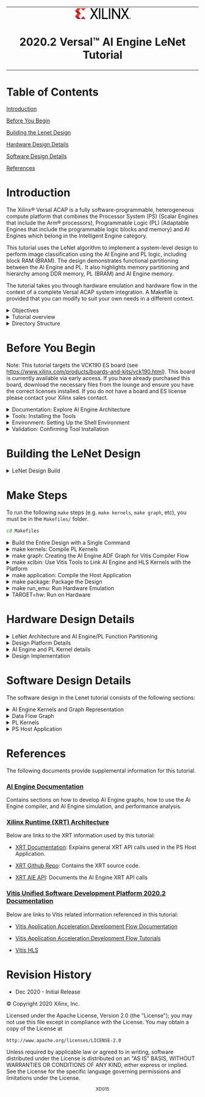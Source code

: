 ﻿<table>
 <tr>
   <td align="center"><img src="https://raw.githubusercontent.com/Xilinx/Image-Collateral/main/xilinx-logo.png" width="30%"/><h1>2020.2 Versal™ AI Engine LeNet Tutorial</h1>
   </td>
 </tr>
</table>

# Table of Contents
[Introduction](#introduction)

[Before You Begin](#Before-you-Begin)

[Building the Lenet Design](#building-the-lenet-design)

[Hardware Design Details](#hardware-design-details)

[Software Design Details](#software-design-details)

[References](#references)

# Introduction
The Xilinx® Versal ACAP is a fully software-programmable, heterogeneous compute platform that combines the Processor System (PS) (Scalar Engines that include the Arm® processors), Programmable Logic (PL) (Adaptable Engines that include the programmable logic blocks and memory) and AI Engines which belong in the Intelligent Engine category.

This tutorial uses the LeNet algorithm to implement a system-level design to perform image classification using the AI Engine and PL logic, including block RAM (BRAM). The design demonstrates functional partitioning between the AI Engine and PL. It also highlights memory partitioning and hierarchy among DDR memory, PL (BRAM) and AI Engine memory.

The tutorial takes you through hardware emulation and hardware flow in the context of a complete Versal ACAP system integration. A Makefile is provided that you can modify to suit your own needs in a different context.

<details>
  <summary>Objectives</summary> 
	
## Objectives
After completing the tutorial, you should be able to:
* Build a complete system design by going through the various steps in the Vitis™ unified software platform flow, including creating the AI Engine Adaptive Data Flow API (ADF) graph, compiling the A72 host application and compiling PL kernels, using the Vitis compiler (V++) to link the AI Engine and HLS kernels with the platform, and packaging the design. You will also be able to run the design through the hardware emulation and hardware flow in a mixed System C/RTL cycle-accurate/QEMU-based simulator
* Develop an understanding of CNN (Convolutional Neural Network) layer details using the LeNet algorithm and how the layers are mapped into data processing and compute blocks
* Develop an understanding of the kernels developed in the design - AI Engine kernels to process fully connected convolutional layers and PL kernels to process the input rearrange and max pool and rearrange functions
* Develop an understanding of the AI Engine IP interface using the AXI4-Stream interface
* Develop an understanding of memory hierarchy in a system-level design involving DDR memory, PL BRAM, and AI Engine memory
* Develop an understanding of graph control APIs to enable run-time updates using the run-time parameter (RTP) interface
* Develop an understanding of performance measurement and functional/throughput debug at the application level

</details>

<details>
  <summary>Tutorial overview</summary> 
	
## Tutorial Overview
In this application tutorial, the LeNet algorithm is used to perform image classification on an input image using five AI Engine tiles and PL resources including block RAM. A top level block diagram is shown in the following figure. An image is loaded from DDR memory through the NoC to block RAM and then to the AI Engine. The PL input pre-processing unit receives the input image and sends the output to the first AI Engine tile to perform matrix multiplication. The output from the first AI Engine tile goes to a PL unit to perform the first level of maxpool and data rearrangement (M1R1). The output is fed to the second AI Engine tile and the output from that tile is sent to the PL to perform the second level maxpooling and data rearrangement (M2R2). The output is then sent to a fully connected layer (FC1) implemented in two AI Engine tiles and uses the rectified linear unit layer (ReLu) as an activation function. The outputs from the two AI Engine tiles are then fed into a second fully connected layer implemented in the fifth AI Engine tile. The output is sent to a data conversion unit in the PL and then to the DDR memory through the NoC. In between the AI Engine and PL units is a datamover module (refer to the Lenet Controller in the figure below) that contains the following kernels:
* `mm2s`: a Memory Mapped to Stream kernel to feed data from DDR memory through the NoC to the AI Engine Array
* `s2mm`: a Stream to Memory Mapped kernel to feed data from the AI Engine Array through NoC to DDR memory

![Image of LeNet Block Diagram](images/Lenet_block_diagram_v1.PNG)

In the design, there are two major PL kernels. The input pre-processing unit, M1R1 and M2R2 are contained in the `lenet_kernel` RTL kernel which has already been packaged as a Xilinx object `.xo` (XO) file. The datamover kernel `dma_hls` provides the interface between the AI Engine and DDR memory. The five AI Engine kernels all implement matrix multiplication. The matrix dimensions depend on the image dimension, weight dimension, and number of features.

</details>

<details>
  <summary>Directory Structure</summary> 
	
## Directory Structure
```
lenet
|____design......................contains AI Engine kernel, HLS kernel source files, and input data files
|    |___aie_src
|    |   |___data
|    |___pl_src
|___images......................contains images that appear in the README.md
|___Makefiles...................contains Makefile and configuration (.cfg) files and HLS kernel Vivado optimizations Tcl scripts
```

</details>

# Before You Begin
Note: This tutorial targets the VCK190 ES board (see https://www.xilinx.com/products/boards-and-kits/vck190.html). This board is currently available via early access. If you have already purchased this board, download the necessary files from the lounge and ensure you have the correct licenses installed. If you do not have a board and ES license please contact your Xilinx sales contact.

<details>
	
<summary>Documentation: Explore AI Engine Architecture</summary> 

## *Documentation*: Explore AI Engine Architecture

* [AM009 AI Engine Architecture Manual](https://www.xilinx.com/support/documentation/architecture-manuals/am009-versal-ai-engine.pdf)

* [Versal ACAP AI Engines for Dummies](https://forums.xilinx.com/t5/Design-and-Debug-Techniques-Blog/Versal-ACAP-AI-Engines-for-Dummies/ba-p/1132493)

</details>

<details>
	
<summary>Tools: Installing the Tools</summary> 
	
## *Tools*: Installing the Tools

Tools Documentation: 

* [AI Engine Tools lounge](https://www.xilinx.com/member/versal_ai_tools_ea.html)

* [AI Engine Documentation](https://www.xilinx.com/html_docs/xilinx2020_2/vitis_doc/yii1603912637443.html)

To build and run the Lenet tutorial, you will need the following tools downloaded/installed:

* Install the [Vitis Software Platform 2020.2](https://www.xilinx.com/html_docs/xilinx2020_2/vitis_doc/acceleration_installation.html#dhg1543555360045__ae364401) 

* Obtain a license to enable Beta Devices in Xilinx tools (to use the `xilinx_vck190_es1_base_202020_1` platform)

* Obtain licenses for AI Engine tools

* Follow the instructions in [Installing Xilinx Runtime and Platforms](https://www.xilinx.com/html_docs/xilinx2020_2/vitis_doc/acceleration_installation.html#dhg1543555360045__ae364401) (XRT)

* Download and setup the [VCK190 Vitis Platform for 2020.2](https://www.xilinx.com/member/vck190_headstart.html#docs)

</details>

<details>
<summary>Environment: Setting Up the Shell Environment</summary> 
	
## Environment: Setting Up the Shell Environment
When the elements of the Vitis software platform are installed, update the shell environment script. Set the environment variables to your system specific paths. 

Edit `env_setup_2020.sh` script with your file paths: 
```bash
export XILINX_XRT=<XRT-LOCATION>
export PLATFORM_REPO_PATHS=<YOUR-PLATFORM-DIRECTORY> 

source <XILNX-TOOLS-LOCATION>/Vitis/<TOOLS-BUILD>/settings64.sh
source $XILINX_XRT/setup.sh
```
Then source the environment script: 
```bash
source env_setup_2020.sh
```  

</details>

<details>
<summary>Validation: Confirming Tool Installation</summary> 
	
## Validation: Confirming Tool Installation
```bash
which vitis
which aiecompiler
```

Confirm you have the VCK190 ES1 Base Platform. 
```bash
platforminfo --list | grep -m 1 -A 9 vck190_es1
```
Output of the above command should be as follows:
```bash
 "baseName": "xilinx_vck190_es1_base_202020_1",
            "version": "1.0",
            "type": "sdsoc",
            "dataCenter": "false",
            "embedded": "true",
            "externalHost": "false",
            "serverManaged": "false",
            "platformState": "pre_synth",
            "usesPR": "false",
```

</details>

# Building the LeNet Design

<details>
  <summary>LeNet Design Build</summary> 
	
## LeNet Design Build
In this section, you will build and run the LeNet design. You will compile the AI Engine design and integrate it into a larger system design (including the Programmable Logic (PL) kernels and Processing System (PS) host application). You can review [Integrating the Application Section in the AI Engine Documentation](#ai-engine-documentation) for the general flow. The following image shows the Vitis tool flow with the `make` targets (in blue) and input source files and output file generation (in red) at each step. 

![Image of LeNet Vitis Tool Flow](images/Lenet_vitis_toolflow_2020_2.PNG)

At the end of this section, the design flow will generate a new directory (called `build/`) that contains the `Work/`, `hw_emu/`, and `hw/` subfolders. The `Work/` subfolder is an output from the AI Engine compiler. The `hw_emu/` subfolder contains the build for hardware emulation. The `hw/` subfolder contains the build for hardware run on a VCK190 board.   

</details>

# Make Steps 
To run the following `make` steps (e.g. `make kernels`, `make graph`, etc), you must be in the `Makefiles/` folder.
```bash
cd Makefiles
```
<details>
<summary>Build the Entire Design with a Single Command</summary>
	
## Build the Entire Design with a Single Command
If you are an advanced user and are already familiar with the AI Engine and Vitis kernel compilation flows, you can build the entire design with one command: 

```bash
make build TARGET=hw_emu 
```
or 
```bash
make build TARGET=hw
```

This command will run the `make kernels` `make graph` `make xclbin` `make application` and `make package` for hardware emulation or to run on hardware (VCK190 board) depending on the `TARGET` you specify.

You can also run the following command to build the entire Lenet tutorial *and* launch hardware emulation: 
```bash
make run TARGET=hw_emu
```
</details>

<details>
  <summary>make kernels: Compile PL Kernels</summary> 
 
## make kernels: Compile PL Kernels
In this step, the Vitis compiler takes any V++ kernels (RTL or HLS C) in the PL region of the target platform (`xilinx_vck190_es1_base_202020_1`) and the AI Engine kernels and graph and compiles them into their respective XO files. In this design, the `dma_hls` kernel is compiled as an XO file and the `Lenet_kernel` has already been pre-compiled as an XO file. Users can access the source code by unzipping the .xo file

`unzip lenet_kernel.xo`

The files will be stored under `ip_repo` folder.

The following commands compiles the kernels (default TARGET=hw_emu). 

```
make kernels
```

The expanded command is as follow:
```
mkdir -p ../build/hw_emu

cd ../build/hw_emu

v++       --target hw_emu			     \
          --platform xilinx_vck190_es1_base_202020_1 \
          --save-temps                               \
	  --temp_dir _x	                             \
          --verbose                                  \
          -c ../../design/pl_src/datamover/dma_hls.cpp\
          -k dms_hls                                 \
          -o dma_hls.hw_emu.xo 
 
 cd ../../Makefiles; 
 ```
|Switch|Description|
|  ---  |  ---  |
|--target \| -t [hw\|hw_emu]|Specifies the build target.|
|--platform \| -f|Specifies the name of a supported acceleration platform as specified by the $PLATFORM_REPO_PATHS environment variable or the full path to the platform XPFM file.|
|--save-temps \| -s|Directs the Vitis compiler command to save intermediate files/directories created during the compilation and link process. Use the `--temp_dir` option to specify a location to write the intermediate files to.|
|--temp_dir <string>|This allows you to manage the location where the tool writes temporary files created during the build process. The temporary results are written by the Vitis compiler, and then removed, unless the `--save-temps` option is also specified.|
|--verbose|Display verbose/debug information.|
|--compile \| -c|Required for compilation to generate XO files from kernel source files.|
|--kernel \<arg\>\|-k \<arg\>|Compile only the specified kernel from the input file. Only one -k option is allowed per Vitis compiler command.|
|--output \| -o|Specifies the name of the output file generated by the V++ command. The DMA HLS kernels output should be XO.|

|Input|Description|
|  ---  |  ---  |
|design/pl_src/datamover/dma_hls.cpp|Defines the datamover PL kernel.|

|Output|Description|
|  ---  |  ---  |
|build/hw_emu/dma_hls.hw_emu.xo|The datamover kernel object file.|

 </details>

<details>
  <summary>make graph: Creating the AI Engine ADF Graph for Vitis Compiler Flow</summary> 
 
## make graph: Creating the AI Engine ADF Graph for Vitis Compiler Flow
An ADF graph can be connected to an extensible Vitis platform (the graph I/Os can be connected either to platform ports or to ports on Vitis kernels through Vitis compiler connectivity directives. 
* The AI Engine ADF C++ graph of the design contains AI Engine kernels and PL kernels. 
* All interconnects between kernels are defined in the C++ graph
* All interconnections to external I/O are fully specified in the C++ simulation testbench (`graph.cpp`) that instantiates the C++ ADF graph object. All `adf::sim` platform connections from graph to PLIO map onto ports on the AI Engine subsystem graph that are connected using the Vitis compiler connectivity directives. No dangling ports or implicit connections are allowed by the Vitis compiler. 
 
To compile the graph using the Makefile flow type:
```
make graph
```
The following AI Engine compiler command compiles the AI Engine design graph: 
```
cd ../build;
aiecompiler --include= ../design/aie_src \	
	    --include= ../design/aie_src/data   \
            --verbose                    \
            --log-level=5                \
            --test-iterations=100        \      
            --dataflow                   \
            --heapsize=2048              \
            --workdir=Work               \
            ../design/aie_src/graph.cpp
	    
cd ../../Makefiles; 

 ```
|Switch|Description|
|  ---  |  ---  |
|--include=\<string\>|Specify compile-time include directory (zero or more).|
|--verbose\|-v|Verbose output of the AI Engine compiler emits compiler messages at various stages of compilation. These debug and tracing logs provide useful messages on the compilation process.|
|--log-level=\<int\>|Log level for verbose logging (default=1).|
|--workdir=\<string\>|By default, the compiler writes all outputs to a sub-directory of the current directory, called Work. Use this option to specify a different output directory.|

The following is a description of the output objects that results from executing the AI Engine compiler (`aiecompiler`) command

|Inputs Sources|Description|
|  ---  |  ---  |
|design/aie_src/graph.cpp|Defines the LeNet graph object.|

|Output Objects|Description|
|  ---  |  ---  |
|build/libadf.a|Compiled AI Engine design graph|
|build/Work/|Directory that contains all outputs of the AI Engine compiler.|

 </details>

<details>
  <summary>make xclbin: Use Vitis Tools to Link AI Engine and HLS Kernels with the Platform</summary> 
 
## make xclbin: Use Vitis Tools to Link AI Engine and HLS Kernels with the Platform
After the AI Engine kernels and graph and PL HLS kernels have been compiled, you can use the Vitis compiler to link them with the platform to generate both an XCLBIN and a new XSA file. 

## Platform
The Vitis tools allow you to integrate the AI Engine, HLS, and RTL kernels into an existing extensible platform. This is an automated step from a software developer perspective where the platform chosen is provided by the hardware designer (or you can opt to use one of the many extensible base platforms provided by Xilinx and the Vitis tools build the hardware design and integrate the AI Engine and PL kernels into the design.
 
To test this feature in this tutorial, use the base VCK190 platform to build the design.
 
The command to run this step is shown as follows (default TARGET=hw_emu):
```
make xclbin
``` 

The expanded command is as follow: 
```
cd ../build/hw_emu;

v++       -l                                                \
          --platform xilinx_vck190_es1_base_202020_1        \
          --save-temps                                      \
	  --temp_dir _x	                                    \
          --verbose                                         \
	  --g                                               \
          --config system.cfg                               \
	  -t hw_emu                                         \
          dma_hls.hw_emu.xo                                 \	  
          ../../design/pl_src/lenet_kernel/lenet_kernel.xo  \
          ../build/libadf.a                             \
          -o vck190_aie_lenet.hw_emu.xclbin   
	  
cd ../../Makefiles; 
 
```
The options to run this step are as follows:

|Switch|Description|
|  ---  |  ---  |
|--platform \| -f|Specifies the name of a supported acceleration platform as specified by the $PLATFORM_REPO_PATHS environment variable or the full path to the platform XPFM file.|
|--save-temps \| -s|Directs the V++ command to save intermediate files/directories created during the compilation and link process. Use the `--temp_dir` option to specify a location to write the intermediate files to.|
|--temp_dir <string>|This allows you to manage the location where the tool writes temporary files created during the build process. The temporary results are written by the Vitis compiler, and then removed, unless the `--save-temps` option is also specified.|
|--verbose|Display verbose/debug information.|
|--config <config_file>|Specifies a configuration file containing V++ switches.|
|--output \| -o|Specifies the name of the output file generated by the V++ command. In this design the outputs of the DMA HLS kernels and the PL kernels interfacing with the AI Engine are in XO files.|

The information to tell the linker how to connect the AI Engine and PL kernels together is described in a configuration file `system.cfg`. The file describes the overall connection scheme of the system.

```
[connectivity]
nk=dma_hls:1:dma_hls
nk=lenet_kernel_1_0:1:lenet_kernel
stream_connect=dma_hls.strm_out:lenet_kernel.s_axis_ipr
stream_connect=lenet_kernel.m_axis_ipr:ai_engine_0.prod_in1
stream_connect=lenet_kernel.m_axis_m1r1:ai_engine_0.prod_in3
stream_connect=lenet_kernel.m_axis_m2r2_0:ai_engine_0.prod_in5
stream_connect=lenet_kernel.m_axis_m2r2_1:ai_engine_0.prod_in7

stream_connect=ai_engine_0.prod_out1:lenet_kernel.s_axis_m1r1
stream_connect=ai_engine_0.prod_out2:lenet_kernel.s_axis_m2r2
stream_connect=ai_engine_0.prod_out3:dma_hls.strm_in
[advanced]
param=hw_em.enableProfiling=false
param=compiler.addOutputTypes=hw_export

```

|Switch|Comment|
|  ---  |  ---  |
|--connectivity.nk|Number of kernels. `mm2s:2:mm2s_0.mm2s_1` means that the Vitis compiler should instantiate two MM2S kernels and name those instances 'mm2s_0' and 'mm2s_1'.|
|--connectivity.stream_connect|How the kernels will connect to IPs, platforms, or other kernels. The output of the AI Engine compiler tell you the interfaces that need to be connected. `mm2s_0.s:ai_engine_0.lte_0` means that the Vitis compiler should connect the port 's' of 'mm2s' to the port 'lte_0' of AI Engine port 0. The name of the AI Engine port is one that has been defined in `graph.cpp` PLIO instantiation.|
|param=compiler.addOutputTypes=hw_export| This option tells the Vitis compiler that besides creating an XCLBIN file, it also outputs an XSA file which is needed to create a post-Vivado fixed platform for Vitis software developement.|

Note that the Vitis compiler calls Vivado® IP integrator under the hood to build the design. The platform and kernels are input to the Vivado Design Suite, which produces a simulation XSA or an XSA after running place and route on the design. The point at which the XSA is produced from Vivado is dependent on what `-target` option is set on the the Vitis compiler command line. 

Note that you can now view the Vivado project, which is located in the `build/[hw|hw_emu]/\_x/link/vivado/vpl/prj` directory.

Now you have generated the XCLBIN file that will be used to execute your design on the platform. 
 </details> 
 
 <details>
  <summary>make application: Compile the Host Application</summary> 

## make application: Compile the Host Application
You can compile the host application by following the typical cross-compilation flow for the Cortex-A72. To build the application run the following command:
```
make application
```
or
```
aarch64-linux-gnu-g++   -O							\
                        -c							\
			-D__linux__                         			\
			--sysroot=$(PLATFORM_REPO_PATHS)/sw/versal/xilinx-versal-common-v2020.2/sysroots/aarch64-xilinx-linux \
			-DXAIE_DEBUG						\
                        -I $(PLATFORM_REPO_PATHS)/sw/versal/xilinx-versal-common-v2020.2/sysroots/aarch64-xilinx-linux/usr/include/xrt \
			-I $(XILINX_VITIS_AIETOOLS)/include                     \
			-I $(PLATFORM_REPO_PATHS)/sw/versal/xilinx-versal-common-v2020.2/sysroots/aarch64-xilinx-linux/usr/include \
			-I $(PLATFORM_REPO_PATHS)/sw/versal/xilinx-versal-common-v2020.2/sysroots/aarch64-xilinx-linux/usr/lib \
			../build//Work/ps/c_rts/aie_control_xrt.cpp   \
			-o ../build/app_control.o                   
			
aarch64-linux-gnu-g++   -O							\
                        -c							\
			-D__linux__                         			\
			--sysroot=$(PLATFORM_REPO_PATHS)/sw/versal/xilinx-versal-common-v2020.2/sysroots/aarch64-xilinx-linux \
			-DXAIE_DEBUG						\
                        -I $(PLATFORM_REPO_PATHS)/sw/versal/xilinx-versal-common-v2020.2/sysroots/aarch64-xilinx-linux/usr/include/xrt \
			-I $(XILINX_VITIS_AIETOOLS)/include                     \
			-I $(PLATFORM_REPO_PATHS)/sw/versal/xilinx-versal-common-v2020.2/sysroots/aarch64-xilinx-linux/usr/include \
			-I $(PLATFORM_REPO_PATHS)/sw/versal/xilinx-versal-common-v2020.2/sysroots/aarch64-xilinx-linux/usr/lib \
			../design/aie_src/main.cpp                              \
			-o ../build/lenet_app.o                    

aarch64-linux-gnu-g++   ../build/app_control.o			                \
			../build/lenet_app.o			                \
			--sysroot=$(PLATFORM_REPO_PATHS)/sw/versal/xilinx-versal-common-v2020.2/sysroots/aarch64-xilinx-linux \
			-L$(PLATFORM_REPO_PATHS)/sw/versal/xilinx-versal-common-v2020.2/sysroots/aarch64-xilinx-linux/usr/lib\ 
                        -L$(XILINX_VITIS_AIETOOLS)/lib/aarch64.o    		\
                        -L$(XILINX_VITIS_AIETOOLS)/lib/lnx64.o       		\
                        -ladf_api_xrt                      		        \
                        -lxrt_coreutil                          		\
                        -std=c++14                          		        \
			-o ../build/lenet_xrt.elf 
			
cd ../../Makefiles; 

```
|Switch|Description|
|  ---  |  ---  |
|-O \| Optimize.| Optimizing compilation takes somewhat more time, and a lot more memory for a large function. With -O, the compiler tries to reduce code size and execution time, without performing any optimizations that take a great deal of compilation time.|
|-D__linux__|
|-DXAIE_DEBUG|Enable debug interface capabilities where certain core status, event status, or stack trace can be dumped out.|
|-I \<dir\>|Add the directory `dir` to the list of directories to be searched for header files.|
|-o \<file\>|Place output in file `<file>`. This applies regardless of the output being produced, whether it be an executable file, an object file, an assembler file or preprocessed C code.|
|--sysroot=\<dir\>|Use `dir` as the logical root directory for headers and libraries. For example, if the compiler would normally search for headers in `/usr/include` and libraries in `/usr/lib`, it will instead search `dir/usr/include` and `dir/usr/lib`.|
|-l\<library\>|Search the library named `library` when linking. The LeNet tutorial requires `adf_api`, `xrt_coreutil`, `xrt_core`, `aiengine`, `metal`, `open_amp` libraries.|
|-L \<dir\>|Add directory `<dir>` to the list of directories to be searched for -l.|	

The following is a description of the input sources compiled by the AI Engine compiler command. 

|Inputs Sources|Description|
|  ---  |  ---  |
|design/aie_src/main.cpp|Source application file for the `lenet_xrt.elf` that will run on an A72 processor.|
|build/Work/ps/c_rts/aie_control_xrt.cpp|This is the AI Engine control code generated implementing the graph APIs for the Lenet graph.|

The following is a description of the output objects that results from executing the AI Engine compiler command with the above inputs and options. 

|Output Objects|Description|
|  ---  |  ---  |
|build/lenet_xrt.elf|The executable that will run on an A72 processor.|
</details>

<details>
  <summary>make package: Package the Design</summary> 
 
## make package: Package the Design
With the AI Engine outputs created, as well as the new platform, you can now generate the Programmable Device Image (PDI) and a package to be used on an SD card. The PDI contains all executables, bitstreams, configurations of the device. The packaged SD card directory contains everything to boot Linux, the generated applications and `.xclbin`.

The command to run this step is as follows (default TARGET=hw_emu:
```
make package
``` 
or 
```

v++	-p  							\
 	-t hw_emu					        \
	--save-temps						\
	--temp_dir ../build/hw_emu/_x			        \
	-f xilinx_vck190_es1_base_202020_1			\
	--package.sd_dir $(PLATFORM_REPO_PATHS)/sw/versal/xrt 	\
	--package.rootfs $(PLATFORM_REPO_PATHS)/sw/versal/xilinx-versal-common-v2020.2/rootfs.ext4 \
	--package.kernel_image $(PLATFORM_REPO_PATHS)/sw/versal/xilinx-versal-common-v2020.2/Image \
	--package.boot_mode=sd					\
	--package.out_dir ../build/hw_emu/package	        \
	--package.sd_dir ../design/aie_src/data	                \
	--package.image_format=ext4				\
	--package.sd_file ../build/lenet_xrt.elf ../build/hw_emu/vck190_aie_lenet.hw_emu.xclbin ../build/libadf.a \
	--package.defer_aie_run
	
cd ../../Makefiles; 

```
|Switch|Description|
|  ---  |  ---  |
|--target \| -t [hw\|hw_emu]|Specifies the build target.|
|--package \| -p|Packages the final product at the end of the Vitis compile and link build process.|
|--package.rootfs \<arg\>|Where \<arg\> specifies the absolute or relative path to a processed Linux root file system file. The platform RootFS file is available for download from xilinx.com. Refer to the Vitis Software Platform Installation for more information.|
|--package.kernel_image \<arg\>|Where \<arg\> specifies the absolute or relative path to a Linux kernel image file. Overrides the existing image available in the platform. The platform image file is available for download from xilinx.com. Refer to the Vitis Software Platform Installation for more information.|
|--package.boot_mode \<arg\>|Where \<arg\> specifies <ospi\|qspi\|sd> Boot mode used for running the application in emulation or on hardware.|
|--package.image_format|Where \<arg\> specifies \<ext4\|fat32\> output image file format. `ext4`: Linux file system and `fat32`: Windows file system|
|--package.sd_file|Where \<arg\> specifies an ELF or other data file to package into the `sd_card` directory/image. This option can be used repeatedly to specify multiple files to add to the `sd_card`.|
|--package.defer_aie_run| Load the AI Engine application with the ELF file, but wait to run it until graph run directs it. Required in PS based AI Engine flow.|

|Inputs Sources|Description|
|  ---  |  ---  |
|$(PLATFORM_REPO_PATHS)/sw/versal/xrt|The PS Host Application needs the XRT headers in this folder to execute.|
|$(PLATFORM_REPO_PATHS)/sw/versal/xilinx-versal-common-v2020.2/rootfs.ext4|The Root Filesystem file for Petalinux.|
|$(PLATFORM_REPO_PATHS)/sw/versal/xilinx-versal-common-v2020.2/Image|The pre-built Petalinux Image the processor boots from.|
|design/aie_src/data|The data folder that contains the input data stored in DDR memory. It also contains the output golden refernece data the PS Host Application uses to verify the output data from the AI Engine.|
|build/hw_emu/lenet_xrt.elf|The PS Host Application executabled created in the `make application` step.|
|build/hw_emu/vck190_aie_lenet.hw_emu.xclbin|The XCLBIN file created in the `make xclbin` step.|
|build/libadf.a|The compiled AI Engine design graph created in the `make graph` step.|

The output of the V++ Package step is the package directory that contains the contents to run hardware emulation. 

|Output Objects|Description|
|  ---  |  ---  |
|build/hw_emu/package|The hardware emulation package that contains the boot file, hardware emulation launch script, the PLM and PMC boot files, the PMC and QEMU command argument specification files, and the Vivado simulation folder.|

</details>

<details>
  <summary>make run_emu: Run Hardware Emulation</summary>

## make run_emu: Run Hardware Emulation
After packaging, everything is set to run emulation on hardware. To run emulation use the following command: 
```
make run_emu
```
or
```
cd ../build/hw_emu/package
./launch_hw_emu.sh 
```
When launched, you will see the QEMU simulator load. Wait for the autoboot countdown to go to zero, and after a few minutes, you will see the root Linux prompt come up: 
```bash
root@versal-rootfs-common-2020_2:~#
```

In some cases, the following error may come up on the screen
```
root@versal-rootfs-common-2020_2:~# xinit: giving up
xinit: unable to connect to X server: Connection refused
xinit: server error
Enabling notebook extension jupyter-js-widgets/extension...
      - Validating: OK
[C 13:46:09.233 NotebookApp] Bad config encountered during initialization:
[C 13:46:09.239 NotebookApp] No such notebook dir: ''/usr/share/example-notebooks''

```
The error can be neglected, press <enter> to return to the root prompt

After the root prompt comes up, run the following commands to run the design:  
```
cd /mnt/sd-mmcblk0p1
export XLC_EMULATION_MODE=hw_emu
export XILINX_XRT=/usr
./lenet_xrt.elf a.xclbin
```
The `lenet_xrt.elf` should execute, and after a few minutes, you should see the output with *TEST PASSED* on the console. When this is shown, run the following keyboard command to exit the QEMU instance: 

```
#To exit QEMU Simulation
Press CtrlA, let go of the keyboard, and then press x 
```

</details>

<details>
  <summary>TARGET=hw: Run on Hardware</summary> 
	  
## TARGET=hw: Run on Hardware	  
To run your design on hardware, re-run the following steps with TARGET=hw

```
make kernels TARGET=hw
make xclbin TARGET=hw
make package TARGET=hw 
```
These command create a `build/hw` folder with the kernels, `xclbin`, and `package` for a hardware run. 

Now follow **Steps 1-9** to run the `lenet_xrt.elf` excutable on your VCK190 board. 

**Step 1.** Ensure your board is powered off. 

**Step 2.** Use an SD card writer (such as balenaEtcher) to flash the `sd_card.img` file an SD card. 

**Step 3.** Plug the flashed SD card into the top slot of the VCK190 board. 

**Step 4.** Set the switch SW1 Mode\[3:0\]=1110 = OFF OFF OFF ON

**Step 5.** Connect your computer to the VCK190 board using the included USB cable. 

**Step 6.** Open a TeraTerm terminal and select the correct COM port. Set the port settings to the following: 
```
Port: <COMMXX>
Speed: 115200
Data: 8 bit
Parity: none
Stop Bits: 1 bit
Flow control: none
Transmit delay: 0 msec/char 0 msec/line
```

**Step 7.** Power on the board.

**Step 8.** Wait until you see the `root@versal-rootfs-common-2020_2` Linux command prompt. Press enter a few times to get past any `xinit` errors. 

**Step 9.** Run the following commands into the TeraTerm terminal: 
```
cd /mnt/sd-mmcblk0p1
export XILINX_XRT=/usr
./lenet_xrt.elf a.xclbin
```


</details>


# Hardware Design Details
<details>
  <summary>LeNet Architecture and AI Engine/PL Function Partitioning</summary>
	
## LeNet Architecture and AI Engine/PL Function Partitioning
The architecture of the LeNet design is show in the following figure. The details of the individual layers and their implementation will be described in a later section. This design provides an illustration of the functional partitioning between the AI Engine and PL resources, as shown in the block diagram previously. The input rearrange, maxpooling, and rearrange are scalar byte operations and interact with read/write memories to ensure sustained throughput. This set of operations are suitable to be implemented in PL rather than in the AI Engine array. With appropriate data rearrangement, the computation in the convolutional layers are presented as matrix multiplications and they are optimized to be implemented in the AI Engine array.

![Image of LeNet Architecture](images/Lenet_architecture.PNG)

</details>

<details>
  <summary>Design Platform Details</summary>
	
## Design Platform Details
In the base platform, the CIPS, NoC and AI Engine are instantiated and interfaces among them are created. To add the various functions in a system level design, PL kernels are added to the base platform depending on the application developed, that is, the PL kernels present in each design might vary.  An ADF graph is connected to an extensible Vitis platform where the graph I/Os are connected either to the platform ports or to ports on Vitis kernels through the V++ connectivity directives.
For this design, the components are added by v++ -l step (make XCLBIN in the tool flow section above) and include the following:
* AI Engine kernel `graph.o`
* data mover kernel (`dma_hls.[hw|hw_emu].xo`)
* lenet kernel (`lenet_kernel.xo`)
* `ai_engine_system` block which includes the data width converter and clock converter kernels
* any other necessary connections and interfaces

To see a schematic view of the design with the extended platform (as shown in the following figure), open in the Vivado  `build/[hw|hw_emu]/_x/link/vivado/vpl/prj/prj.xpr` folder.

![Image of Lenet Block Schematic](images/Lenet_sch.PNG)

</details>

<details>
	<summary>AI Engine and PL Kernel details</summary>
	
## AI Engine and PL Kernel Details
The design implements the LeNet CNN to perform digital classification on gray scale images. The AI Engine kernels have been covered in the Tutorial Overview section above and more details will be provided in Software Design Details section.

The PL kernels perform the following functions:
*  loading input images of LeNet into block RAMs through the AXI interfaces
*  moving and rearranging data from one AI Engine to another.

The AI Engine kernels are mainly used to perform matrix multiplication due to their high INT8 MAC performance.

Most of the data processing function is handled in the PL kernel, `lenet_kernel` which comes pre-compiled and contains the following 
modules.

**Input Rearrange (IPR)**

The LeNet algorithm in this design starts with an image of size 28x28 input imported from DDR memory through the NoC. An input rearrange function is implemented in PL to arrange pixels from the input according to a 5x5 convolution kernel and pad with seven zeros to form 32 pixels to form a 576x32 matrix. The matrix is sent to the first AI Engine tile (Conv1) via AXI4-Stream to perform matrix multiplication.

**Max Pool and Data Rearrangement set 1 (M1R1)**

Pooling is the operation in CNN to enable the detection of the object when presented with different versions of the images by reducing the size of the feature map. Among the types of pooling, the max is chosen to account for distortion. 
In this design, the output from the first AI Engine tile (core01) is a 576x8 matrix, which is sent to PL. Each of the columns in the matrix correspond to a 24x24 dimensional image laid out in the row major format. The network being implemented has only six output features for the Conv1 layers and hence two of the eight columns do not contain real images. Then a maxpool operation is performed and a value is returned from a 2x2 matrix, as seen in green squares in the following diagram.

![Image of LeNet Maxpool1](images/Lenet_maxpool1.PNG)

The resulting 144 x 8 byte matrix, which is stored in RAMB36 module, then goes through a rearrange operation, where the data is written into six RAMB18s populated with zeros in the appropriate positions and the addresses are generated by the fanout table. Each RAMB18 is configured as 2048 x 8 (depth x width). The arrays then go through a second stage or rearrange operation where each array is configured in read mode and 512 x 32. These block RAMS are rearranged to four block RAMS and five register files After the rearrange function, the data is output as six images each of 64 x 25 dimension. The data for the previous image needs to be sent out to memory mapped AXI4 before the writing of the new image starts.

Also in M1R1 are two instances of the AXI2BRAM module, one at the PL-AI Engine interface and another at the AI Engine-PL interfaces. At the PL-AI Engine interface, data is coming into the module in AXI4-stream format from the AI Engine. 

The AXI stream supplies a data rate of 128 bits/cycle at 250 MHz and the is written into four 32-bit RAMB 18. A corresponding set of operations is performed at the AI Engine-PL interface.

**Max Pool and Data Rearrangement set 2 (M2R2)**

This module performs the similar operations of max pooling and data rearrangement to M1R1 but on a smaller set of the feature map. It moves and rearranges data from AI Engine tile, core02, to AI Engine tiles, core03 and core05. The output from the second AI Engine tile, core02, is sent to the PL as 16 images of 8x8 representing the 2D image as a column in a row major order is laid out as an array of 64 x 16 bytes array. Then a maxpool operation is performed and a value is returned from a 2x2 matrix. The results are stored in a register file configured as 16 images of 4x4 bytes which then are rearranged before being sent out using two AXI4-Stream to the two AI Engine tiles, core03 and core05.

**Data Mover Kernel**

The PL based data mover kernel consist of MM2S and S2MM kernels. This module gets the initial image from DDR memory through the NoC and sends the data to AI Engine tile, core01 (after input processing unit inside `lenet_kernel`). It also receives data from AI Engine tile, core04, and streams out the data to DDR memory through the NoC. The side facing NoC uses a memory mapped AXI4 interface (MM-AXI4) and the side facing the AI Engine array uses an AXI4-Stream interface.

</details>

<details>
  <summary>Design Implementation</summary>
	
## Design Implementation

The following table provides details on the design implementation. It includes image dimensions, weight dimensions, and number of features in each layer. 

![Image of Lenet Design Implementation](images/Lenet_implementation.PNG)

Notes:

[1] One image on 5x5 kernel with bias value of 1

[2] Rearrange2 fanouts to two AI Engine tiles (core03 and core05) to implement the FC1+RELU layer

</details>

# Software Design Details
The software design in the Lenet tutorial consists of the following sections:

<details>
  <summary>AI Engine Kernels and Graph Representation</summary>
	
## AI Engine Kernels and Graph Representation
An AI Engine kernel is a C/C++ program written using specialized intrinsic calls that target the VLIW vector processor. The AI Engine compiler compiles the kernel code to produce an executable ELF file for each of the AI Engines being used in the design. Review [AI Engine Kernel Programming Section in the AI Engine Documentation](#ai-engine-documentation) for a high-level overview of kernel programming. These kernels can be stitched together to function as AI Engine graphs written in C++. 
The AI Engine compiler writes a summary of compilation results called `lenet.aiecompile_summary`. You can view the graph by running the following command:

`vitis_analyzer build/Work/lenet.aiecompile_summary`

The following figure shows the graph representation of the AI Engine kernels. The five cores correspond to the description shown in the block diagram in the Tutorial Overview section; core01 implements the first convolutional layer, core02 implements the second convolutional layer, core03 and 05 implement FC1 and ReLu, and core04 implements the FC2.

![Image of LeNet AI Engine Graph](images/Lenet_graph.PNG)

Note also defined in the AI Engine graph are the weights (`core<xx>lut.h`). The weights are used in the matrix multiplication with the input matrix running in the AI Engine tiles. Whereas the input feature maps (IFMs) are streamed from the PL to the AI Engine, the weights are stored in the AI Engine tiles.

</details>

<details>
  <summary>Data Flow Graph</summary>
	
## Data Flow Graph
This section describes the overall data-flow graph specification of the LeNet design which is compiled by the AI Engine compiler. Refer to [AI Engine Programming Section in the AI Engine Documentation](#ai-engine-documentation) for information on ADF graphs.

The overall graph definition of the design is contained in the `graph.cpp` file. The following steps describe the definition of the graph.

### Define the graph class 
Define the LeNet graph glass by using the objects defined in the appropriate name space. It must include the Adaptive Data Flow (ADF) library. All user graphs are derived from the class graph, for example in this design:

`class myGraph : public adf::graph`. 

Declare top level ports to the graph:

`public:
   adf::port<output> out[3];
   adf::port<input> in[4];
`
### Define the Graph Constructor
Use the `kernel::create` function to instantiate the C++ kernel objects, for example:

`core01 = adf::kernel::create(core01_top);`

### Add Connectivity Information 
This is done by using the templated connect<> object. The connection can be window<> or stream. If a window connection is used, then window parameters must be specified. 
In this description, ports are referred to by indices. An example of the connection between the input port of the graph and input of an AI Engine kernel is as follows:

```
adf::connect< adf::window<ROW_A * COL_A> > (in[0], core01.in[0]);
single_buffer(in[0]);
single_buffer(core01.in[0]);
```
In this case, the parameters correspond to the matrix dimension. Single buffer is selected instead of ping-pong buffer to keep the design simple without an impact on performance.

An example of connection of weights already loaded in AI Engine tile is:
```
adf::connect<>(core01lut,core01);
```
Based on the datatype of `core01lut`, the API call is inferred as a look up table in the AI Engine tile.

### Set the Source File and Tile Use 
Set the source file and tile use for each of the kernels, for example:

```
adf::source(core01) = "core01.cc";
adf::runtime<ratio>(core01) = 0.6;
```

The source file `core01.cc` contains the source code for core01. The ratio of the function run time compared to the cycle budget, known as the runtime ratio, must be between 0 and 1.

### LeNet Top level Application
Define a top level application file (`graph.cpp` in this design) that contains an instance of the graph class and connect the graph to a simulation platform to provide file input and output, for example:

```
adf::PLIO *attr_i1 = new adf::PLIO("prod_in1", adf::plio_128_bits, "data/0_1/matA_in_128plio.txt");
adf::simulation::platform<4,3> platform(attr_i1,attr_i2,attr_i3,attr_i4,attr_o1,attr_o2,attr_o3);`
myGraph g;
adf::connect<> net010(platform.src[0], g.in[0]);
```

The main program is the driver of the graph. It is used to load,execute and terminate the graph. This is done by using the Run Time Graph control API calls, which in this design are:

```int main(int argc, char ** argv)
   {
      g.init();
      g.run();
      g.end();

      return 0;
   }
```

</details>

<details>
  <summary>PL Kernels</summary>
	
## PL Kernels
In addition to kernels operating in the AI Engine array, this design specifies two kernels to run on the PL region of the device (written in HLS C++), `lenet_kernel` and `dma_hls`. Note the `dma_hls` kernel is brought into the design during the Vitis kernel compilation whereas the lenet_kernel is only brought in later in the V++ link stage since the kernel is pre-packaged.

The dma_hls kernel is an IP which contains dma_mm2s and dma_s2mm. dma_mm2s reads data from a memory-mapped AXI4 interface and writes it to an AXI4-Stream interface. `dma_s2mm` reads data from an AXI4-Stream interface and writes it to a memory-mapped AXI4 interface. The kernel specifies the following pragmas:

* #pragma HLS INTERFACE m_axi
* #pragma HLS INTERFACE axis
* #pragma HLS INTERFACE s_axilite
* #pragma HLS PIPELINE II=1
* #pragma HLS DATAFLOW
</details>

<details>
  <summary>PS Host Application</summary>
	
## PS Host Application
The LeNet tutorial uses the Embedded processing system (PS) as an external controller to control the AI Engine graph and data mover PL kernels. Review [Programming the PS Host Application Section in the AI Engine Documentation](#ai-engine-documentation) to understand the process to create a host application. 

In addition to the PS host application (`main.cpp`), the AI Engine control code must also be compiled. This control code (`aie_control_xrt.cpp`) is generated by the AI Engine compiler when compiling the AI Engine design graph and kernel code. 
The AI Engine control code is used by the PS host application for the following reasons:
* Control the initial loading of the AI Engine kernels
* Run the graph for several iterations, update the run time parameters associated with the graph, exit, and reset the AI Engine tiles.

The PS Host application stack diagram for the LeNet tutorial is shown in the following diagram.

![Alt Text](images/Lenet_PS_stack_20202.PNG)

The steps in the tutorial to run the A72 application are described as follows:

### 1. Include graph.cpp
Include the `graph.cpp` AI Engine application file. This file contains the instantiation of the AI Engine LeNet data flow graph object
```
#include graph.cpp
``` 

### 2. Check Command Line Argument
The beginning of the A72 application is represented by the main function. It takes in one command line argument: an XCLBIN file.

`int main(int argc, char** argv)`

### 3. Open XCLBIN and Create Data Mover Kernel Handles
The A72 application loads the XCLBIN binary file and creates the data mover kernels to be executed on the device. The steps are:
* Open device and load xclbin
```
auto dhdl = xrtDeviceOpen(0);
auto xclbin = load_xclbin(dhdl, xclbinFilename);
auto top = reinterpret_cast<const axlf*>(xclbin.data());
```

* Create the data mover kernel

`xrtKernelHandle dmahls_khdl = xrtPLKernelOpen(dhdl, top->m_header.uuid, "dma_hls");`

### 4. Allocate Buffers for Input Data and Results in Global Memory
The A72 application allocates BO (buffer objects) to store input data and output results in global memory (DDR). For example:
```
xrtBufferHandle in_bohdl = xrtBOAlloc(dhdl, input_size_in_bytes,  0, 0);
auto in_bomapped = reinterpret_cast<uint32_t*>(xrtBOMap(in_bohdl));
```
Additionally, the `memcpy` and `memset` functions are used to initialize the data in global memory.

### 5. Open Graph, Obtain Handle and Execute Graph
The following registration function is added in 2020.2 for XRT to use ADF API callbacks:

`adf::registerXRT(dhdl, top->m_header.uuid);`

* The A72 processor opens and obtains its handle using the ` xrtGraphOpen` function.
* The A72 processor resets the graph using the `xrtGraphReset` function and runs the LeNet graph execution using the `xrtGraphRun` function.
Note there is no reading or updating of coefficients in the LeNet design.

### 6. Execute the Data Mover Kernels and Generate the Output Results
* Open the PL kernels and obtain handles with `xrtPLKernelOpen` function.
* Create kernel handle to start `dma_hls` PL kernel using `xrtRunOpen` function.
* Set the `dma_hls` kernel arguments using `xrtRunSetArg` function.
* Start the `dma_hls` kernels using `xrtRunStart` function.
* Wait for `dma_hls` execution to finish using `xrtRunWait` runction.
* Close the run handles and close opened kernel handles using `xrtRunClose` and `xrtKernelClose`.

### 7. Verify Output Results
Compare data in `out_bomapped` to golden reference data in `golden.h`.

### 8. Release Allocated Resources
After post-processing the data, release the allocated objects using `xrtBOFree`, `xrtGraphClose` and `xrtDeviceClose` functions.

</details>

</details>

# References
The following documents provide supplemental information for this tutorial.

### [AI Engine Documentation](https://www.xilinx.com/html_docs/xilinx2020_2/vitis_doc/yii1603912637443.html)
Contains sections on how to develop AI Engine graphs, how to use the Ai Engine compiler, and AI Engine simulation, and performance analysis.

### [Xilinx Runtime (XRT) Architecture](https://xilinx.github.io/XRT/master/html/index.html)
Below are links to the XRT information used by this tutorial: 

* [XRT Documentation](https://xilinx.github.io/XRT/master/html/index.html): Explains general XRT API calls used in the PS Host Application. 

* [XRT Github Repo](https://github.com/Xilinx/XRT): Contains the XRT source code. 

* [XRT AIE API](https://github.com/Xilinx/XRT/blob/master/src/runtime_src/core/include/experimental/xrt_aie.h): Documents the AI Engine XRT API calls

### [Vitis Unified Software Development Platform 2020.2 Documentation](https://www.xilinx.com/html_docs/xilinx2020_2/vitis_doc/index.html)
Below are links to Vitis related information referenced in this tutorial:

* [Vitis Application Acceleration Development Flow Documentation](https://www.xilinx.com/html_docs/xilinx2020_2/vitis_doc/kme1569523964461.html)

* [Vitis Application Acceleration Development Flow Tutorials](https://github.com/Xilinx/Vitis-Tutorials)

* [Vitis HLS](https://www.xilinx.com/html_docs/xilinx2020_2/vitis_doc/irn1582730075765.html)

# Revision History
* Dec 2020 - Initial Release
 
© Copyright 2020 Xilinx, Inc.

Licensed under the Apache License, Version 2.0 (the "License");
you may not use this file except in compliance with the License.
You may obtain a copy of the License at

    http://www.apache.org/licenses/LICENSE-2.0

Unless required by applicable law or agreed to in writing, software
distributed under the License is distributed on an "AS IS" BASIS,
WITHOUT WARRANTIES OR CONDITIONS OF ANY KIND, either express or implied.
See the License for the specific language governing permissions and
limitations under the License.

<p align="center"><sup>XD015</sup></p>
